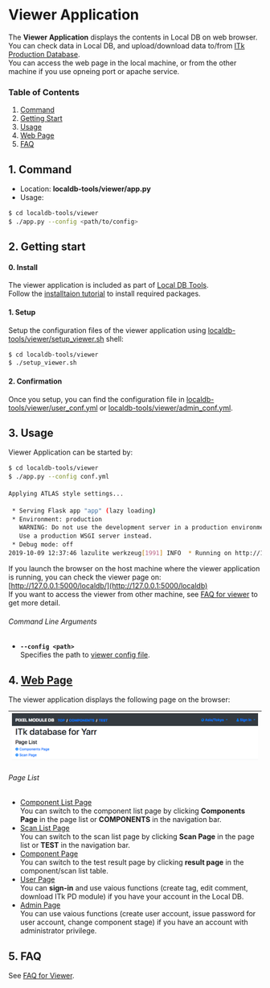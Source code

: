 # Viewer Application

The **Viewer Application** displays the contents in Local DB on web browser. <br>
You can check data in Local DB, and upload/download data to/from [ITk Production Database](https://itkpd-test.unicorncollege.cz/).<br>
You can access the web page in the local machine, or from the other machine if you use opneing port or apache service.

### Table of Contents

1. [Command](#1-command)
2. [Getting Start](#2-getting-start)
3. [Usage](#3-usage)
4. [Web Page](#4-web-page)
5. [FAQ](#5-faq)

## 1. Command

- Location: **localdb-tools/viewer/app.py**
- Usage:

```bash
$ cd localdb-tools/viewer
$ ./app.py --config <path/to/config>
```

## 2. Getting start

#### 0. Install

The viewer application is included as part of [Local DB Tools](https://gitlab.cern.ch/YARR/localdb-tools).<br>
Follow the [installtaion tutorial](installation.md) to install required packages.<br>

#### 1. Setup

Setup the configuration files of the viewer application using [localdb-tools/viewer/setup_viewer.sh](script/setup-viewer.md) shell:

```bash
$ cd localdb-tools/viewer
$ ./setup_viewer.sh
```

#### 2. Confirmation

Once you setup, you can find the configuration file in [localdb-tools/viewer/user_conf.yml](config/viewer.md#basic-file-formad) or [localdb-tools/viewer/admin_conf.yml](config/viewer.md#admin-file-format).

## 3. Usage

Viewer Application can be started by:

```bash
$ cd localdb-tools/viewer
$ ./app.py --config conf.yml

Applying ATLAS style settings...

 * Serving Flask app "app" (lazy loading)
 * Environment: production
   WARNING: Do not use the development server in a production environment.
   Use a production WSGI server instead.
 * Debug mode: off
2019-10-09 12:37:46 lazulite werkzeug[1991] INFO  * Running on http://127.0.0.1:5000/ (Press CTRL+C to quit)
```

If you launch the browser on the host machine where the viewer application is running, you can check the viewer page on: [http://127.0.0.1:5000/localdb/](http://127.0.0.1:5000/localdb)<br>
If you want to access the viewer from other machine, see [FAQ for viewer](faq/viewer.md) to get more detail.

###### Command Line Arguments

- **``--config <path>``**<br>
Specifies the path to [viewer config file](config/viewer.md).<br>

## 4. [Web Page](viewer/page.md)

The viewer application displays the following page on the browser:

|![Viewer Top Page](images/viewer/top.png)|
|:-:|


###### Page List

- [Component List Page](viewer/top.md#component-list-page)<br>
You can switch to the component list page by clicking **Components Page** in the page list or **COMPONENTS** in the navigation bar.
- [Scan List Page](viewer/top.md#scan-list-page)<br>
You can switch to the scan list page by clicking **Scan Page** in the page list or **TEST** in the navigation bar.
- [Component Page](viewer/component.md)<br>
You can switch to the test result page by clicking **result page** in the component/scan list table.
- [User Page](viewer/user.md)<br>
You can **sign-in** and use vaious functions (create tag, edit comment, download ITk PD module) if you have your account in the Local DB.
- [Admin Page](viewer/admin.md)<br>
You can use vaious functions (create user account, issue password for user account, change component stage) if you have an account with administrator privilege.

## 5. FAQ

See [FAQ for Viewer](faq/viewer.md).
